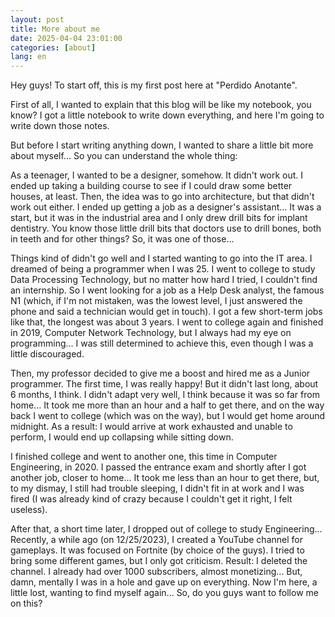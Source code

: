 ```yaml
---
layout: post
title: More about me
date: 2025-04-04 23:01:00
categories: [about]
lang: en
---
```


Hey guys! To start off, this is my first post here at "Perdido Anotante".

First of all, I wanted to explain that this blog will be like my notebook, you know? I got a little notebook to write down everything, and here I'm going to write down those notes.

But before I start writing anything down, I wanted to share a little bit more about myself... So you can understand the whole thing:

As a teenager, I wanted to be a designer, somehow. It didn't work out. I ended up taking a building course to see if I could draw some better houses, at least. Then, the idea was to go into architecture, but that didn't work out either. I ended up getting a job as a designer's assistant... It was a start, but it was in the industrial area and I only drew drill bits for implant dentistry. You know those little drill bits that doctors use to drill bones, both in teeth and for other things? So, it was one of those...

Things kind of didn't go well and I started wanting to go into the IT area. I dreamed of being a programmer when I was 25. I went to college to study Data Processing Technology, but no matter how hard I tried, I couldn't find an internship. So I went looking for a job as a Help Desk analyst, the famous N1 (which, if I'm not mistaken, was the lowest level, I just answered the phone and said a technician would get in touch). I got a few short-term jobs like that, the longest was about 3 years. I went to college again and finished in 2019, Computer Network Technology, but I always had my eye on programming... I was still determined to achieve this, even though I was a little discouraged.

Then, my professor decided to give me a boost and hired me as a Junior programmer. The first time, I was really happy! But it didn't last long, about 6 months, I think. I didn't adapt very well, I think because it was so far from home... It took me more than an hour and a half to get there, and on the way back I went to college (which was on the way), but I would get home around midnight. As a result: I would arrive at work exhausted and unable to perform, I would end up collapsing while sitting down.

I finished college and went to another one, this time in Computer Engineering, in 2020. I passed the entrance exam and shortly after I got another job, closer to home... It took me less than an hour to get there, but, to my dismay, I still had trouble sleeping, I didn't fit in at work and I was fired (I was already kind of crazy because I couldn't get it right, I felt useless).

After that, a short time later, I dropped out of college to study Engineering... Recently, a while ago (on 12/25/2023), I created a YouTube channel for gameplays. It was focused on Fortnite (by choice of the guys). I tried to bring some different games, but I only got criticism. Result: I deleted the channel. I already had over 1000 subscribers, almost monetizing... But, damn, mentally I was in a hole and gave up on everything. Now I'm here, a little lost, wanting to find myself again... So, do you guys want to follow me on this?